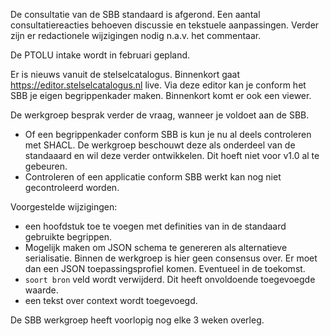 De consultatie van de SBB standaard is afgerond. Een aantal consultatiereacties behoeven discussie en tekstuele aanpassingen. Verder zijn er redactionele wijzigingen nodig n.a.v. het commentaar. 

De PTOLU intake wordt in februari gepland. 

Er is nieuws vanuit de stelselcatalogus. Binnenkort gaat https://editor.stelselcatalogus.nl live. Via deze editor kan je conform het SBB je eigen begrippenkader maken. Binnenkort komt er ook een viewer.

De werkgroep besprak verder de vraag, wanneer je voldoet aan de SBB. 
- Of een begrippenkader conform SBB is kun je nu al deels controleren met SHACL. De werkgroep beschouwt deze als onderdeel van de standaaard en wil deze verder ontwikkelen. Dit hoeft niet voor v1.0 al te gebeuren.
- Controleren of een applicatie conform SBB werkt kan nog niet gecontroleerd worden. 

Voorgestelde wijzigingen:
-  een hoofdstuk toe te voegen met definities van in de standaard gebruikte begrippen.
- Mogelijk maken om JSON schema te genereren als alternatieve serialisatie. Binnen de werkgroep is hier geen consensus over. Er moet dan een JSON toepassingsprofiel komen. Eventueel in de toekomst.
- `soort bron` veld wordt verwijderd. Dit heeft onvoldoende toegevoegde waarde. 
- een tekst over context wordt toegevoegd.

De SBB werkgroep heeft voorlopig nog elke 3 weken overleg.
